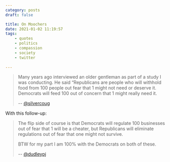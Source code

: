 ```yaml
---
category: posts
draft: false

title: On Moochers
date: 2021-01-02 11:19:57
tags:
    - quotes
    - politics
    - compassion
    - society
    - twitter
    
---
```


> Many years ago interviewed an older gentleman as part of a study I was conducting.  He said “Republicans are people who will withhold food from 100 people out fear that 1 might not need or deserve it.  Democrats will feed 100 out of concern that 1 might really need it.
> 
> -- [@silvercoug](https://twitter.com/silvercoug/status/1344412350716121088)

With this follow-up:

> The flip side of course is that Democrats will regulate 100 businesses out of fear that 1 will be a cheater, but Republicans will eliminate regulations out of fear that one might not survive.
> 
> BTW for my part I am 100% with the Democrats on both of these.
> 
> -- [@dudleypj](https://twitter.com/dudleypj/status/1344875658946592769)
